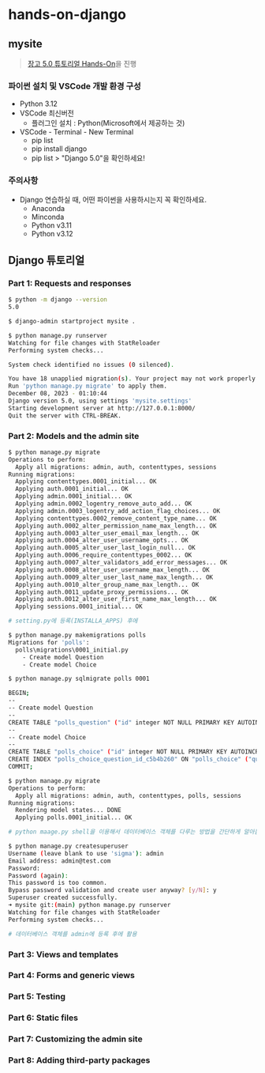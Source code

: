 # hands-on-django

## mysite
    
> [장고 5.0 튜토리얼 Hands-On](https://docs.djangoproject.com/en/5.0/)을 진행

### 파이썬 설치 및 VSCode 개발 환경 구성
- Python 3.12
- VSCode 최신버전
    - 플러그인 설치 : Python(Microsoft에서 제공하는 것)
- VSCode - Terminal - New Terminal
    - pip list
    - pip install django
    - pip list > "Django   5.0"을 확인하세요!

### 주의사항
- Django 연습하실 때, 어떤 파이썬을 사용하시는지 꼭 확인하세요.
	- Anaconda
	- Minconda
	- Python v3.11
	- Python v3.12

## Django 튜토리얼

### Part 1: Requests and responses

```bash
$ python -m django --version
5.0

$ django-admin startproject mysite .

$ python manage.py runserver
Watching for file changes with StatReloader
Performing system checks...

System check identified no issues (0 silenced).

You have 18 unapplied migration(s). Your project may not work properly until you apply the migrations for app(s): admin, auth, contenttypes, sessions.
Run 'python manage.py migrate' to apply them.
December 08, 2023 - 01:10:44
Django version 5.0, using settings 'mysite.settings'
Starting development server at http://127.0.0.1:8000/
Quit the server with CTRL-BREAK.
```

### Part 2: Models and the admin site

```bash
$ python manage.py migrate
Operations to perform:
  Apply all migrations: admin, auth, contenttypes, sessions
Running migrations:
  Applying contenttypes.0001_initial... OK
  Applying auth.0001_initial... OK
  Applying admin.0001_initial... OK
  Applying admin.0002_logentry_remove_auto_add... OK
  Applying admin.0003_logentry_add_action_flag_choices... OK
  Applying contenttypes.0002_remove_content_type_name... OK
  Applying auth.0002_alter_permission_name_max_length... OK
  Applying auth.0003_alter_user_email_max_length... OK
  Applying auth.0004_alter_user_username_opts... OK
  Applying auth.0005_alter_user_last_login_null... OK
  Applying auth.0006_require_contenttypes_0002... OK
  Applying auth.0007_alter_validators_add_error_messages... OK
  Applying auth.0008_alter_user_username_max_length... OK
  Applying auth.0009_alter_user_last_name_max_length... OK
  Applying auth.0010_alter_group_name_max_length... OK
  Applying auth.0011_update_proxy_permissions... OK
  Applying auth.0012_alter_user_first_name_max_length... OK
  Applying sessions.0001_initial... OK

# setting.py에 등록(INSTALLA_APPS) 후에

$ python manage.py makemigrations polls
Migrations for 'polls':
  polls\migrations\0001_initial.py
    - Create model Question
    - Create model Choice

$ python manage.py sqlmigrate polls 0001

BEGIN;
--
-- Create model Question
--
CREATE TABLE "polls_question" ("id" integer NOT NULL PRIMARY KEY AUTOINCREMENT, "question_text" varchar(200) NOT NULL, "pub_date" datetime NOT NULL);
--
-- Create model Choice
--
CREATE TABLE "polls_choice" ("id" integer NOT NULL PRIMARY KEY AUTOINCREMENT, "choice_text" varchar(200) NOT NULL, "votes" integer NOT NULL, "question_id" bigint NOT NULL REFERENCES "polls_question" ("id") DEFERRABLE INITIALLY DEFERRED);
CREATE INDEX "polls_choice_question_id_c5b4b260" ON "polls_choice" ("question_id");
COMMIT;

$ python manage.py migrate
Operations to perform:
  Apply all migrations: admin, auth, contenttypes, polls, sessions
Running migrations:
  Rendering model states... DONE
  Applying polls.0001_initial... OK

# python maage.py shell을 이용해서 데이터베이스 객체를 다루는 방법을 간단하게 알아봄

$ python manage.py createsuperuser
Username (leave blank to use 'sigma'): admin
Email address: admin@test.com
Password: 
Password (again): 
This password is too common.
Bypass password validation and create user anyway? [y/N]: y
Superuser created successfully.
➜ mysite git:(main) python manage.py runserver      
Watching for file changes with StatReloader
Performing system checks...

# 데이터베이스 객체를 admin에 등록 후에 활용
```

### Part 3: Views and templates
### Part 4: Forms and generic views
### Part 5: Testing
### Part 6: Static files
### Part 7: Customizing the admin site
### Part 8: Adding third-party packages